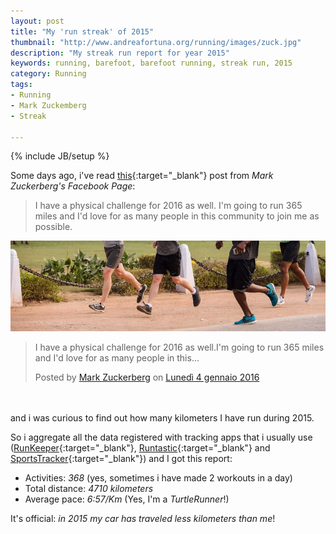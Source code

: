 ```yaml
---
layout: post
title: "My 'run streak' of 2015"
thumbnail: "http://www.andreafortuna.org/running/images/zuck.jpg"
description: "My streak run report for year 2015"
keywords: running, barefoot, barefoot running, streak run, 2015
category: Running
tags: 
- Running
- Mark Zuckemberg
- Streak

---
```

{% include JB/setup %}

Some days ago, i've read [this](https://www.facebook.com/photo.php?fbid=10102579344275191&set=a.529237706231.2034669.4){:target="_blank"} post from *Mark Zuckerberg's Facebook Page*:

>I have a physical challenge for 2016 as well.
I'm going to run 365 miles and I'd love for as many people in this community to join me as possible.

![Zuckemberg](/running/images/zuck.jpg)

<!-- more -->

<div class="fb-post" data-href="https://www.facebook.com/zuck/posts/10102579357179331" data-width="500"><div class="fb-xfbml-parse-ignore"><blockquote cite="https://www.facebook.com/zuck/posts/10102579357179331"><p>I have a physical challenge for 2016 as well.I&#039;m going to run 365 miles and I&#039;d love for as many people in this...</p>Posted by <a href="https://www.facebook.com/zuck">Mark Zuckerberg</a> on&nbsp;<a href="https://www.facebook.com/zuck/posts/10102579357179331">Lunedì 4 gennaio 2016</a></blockquote></div></div>

<br><br>
and i was curious to find out how many kilometers I have run during 2015.

So i aggregate all the data registered with tracking apps that i usually use ([RunKeeper](https://runkeeper.com/){:target="_blank"}, [Runtastic](https://www.runtastic.com/){:target="_blank"} and [SportsTracker](http://www.sports-tracker.com/){:target="_blank"}) and I got this report:

- Activities: *368*  (yes, sometimes i have made 2 workouts in a day)
- Total distance: *4710 kilometers*
- Average pace: *6:57/Km* (Yes, I'm a *TurtleRunner*!)

It's official: *in 2015 my car has traveled less kilometers than me*!